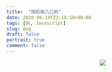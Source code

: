 ```yaml
---
title:  "随机吸几口狗"
date: 2020-06-19T22:18:10+08:00
tags: [狗, Javascript]
slug: dog
draft: false
portrait: true
comment: false
---
```

<script src="https://code.jquery.com/jquery-3.5.0.js"></script>
<script>

var photos = '';

function loadImage(){
    var page = getRndInteger(1,100);
        $.ajax({
        url: 'https://api.pexels.com/v1/search?query=dog&per_page=60&page='+page,
        type: 'GET',
        dataType: 'json',
        success: function(data) {
                photos = data.photos;
                photo = photos.pop();
                $("#my-image").attr("src", photo.src.portrait);
        },
        error: function() { alert('boo!'); },
        beforeSend: setHeader
        });

}





$('#my-image').on({
'click': function(){
    photo = photos.pop();
    $('#my-image').attr('src',photo.src.portrait);
}
});


function setHeader(xhr) { 		xhr.setRequestHeader('Authorization','563492ad6f91700001000001807aaa10e98c40dc856034b917e22996');
}

function getRndInteger(min, max) {
  return Math.floor(Math.random() * (max - min + 1) ) + min;
}

$(document).ready(function() {
    loadImage();
});

</script>


<div style="display:grid;height:100%;">

<img id="my-image" src="x" style="display: block;margin-left: auto;margin-right:auto;max-width: 100%;max-height:100vh;"/>

</div>



